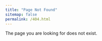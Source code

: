```yaml
---
title: "Page Not Found"
sitemap: false
permalink: /404.html
---
```


The page you are looking for does not exist.